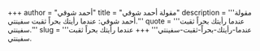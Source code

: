 +++
author = "أحمد شوقي"
title = "مقولة أحمد شوقي"
description = '''مقولة أحمد شوقي: عندما رأيتك بحراً ثقبت سفينتي.'''
quote = '''عندما رأيتك بحراً ثقبت سفينتي.'''
slug = '''عندما-رأيتك-بحراً-ثقبت-سفينتي'''
+++
عندما رأيتك بحراً ثقبت سفينتي.
